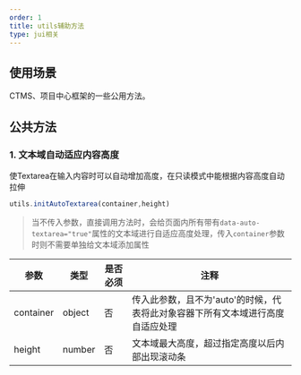 ```yaml
---
order: 1
title: utils辅助方法
type: jui相关
---
```


## 使用场景
CTMS、项目中心框架的一些公用方法。


## 公共方法

### 1. 文本域自动适应内容高度
使Textarea在输入内容时可以自动增加高度，在只读模式中能根据内容高度自动拉伸

``` js
utils.initAutoTextarea(container,height)
```
>当不传入参数，直接调用方法时，会给页面内所有带有`data-auto-textarea="true"`属性的文本域进行自适应高度处理，传入`container`参数时则不需要单独给文本域添加属性

参数|类型|是否必须|注释
-|-|-|-
container|object|否|传入此参数，且不为'auto'的时候，代表将此对象容器下所有文本域进行高度自适应处理
height|number|否|文本域最大高度，超过指定高度以后内部出现滚动条

